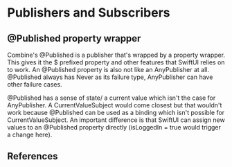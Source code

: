 # Publishers and Subscribers

## @Published property wrapper
Combine's @Published is a publisher that's wrapped by a property wrapper. This gives it the $ prefixed property and other features that SwiftUI relies on to work.
An @Published property is also not like an AnyPublisher at all. @Published always has Never as its failure type, AnyPublisher can have other failure cases.

@Published has a sense of state/ a current value which isn't the case for AnyPublisher. A CurrentValueSubject would come closest but that wouldn't work because @Published can be used as a binding which isn't possible for CurrentValueSubject. An important difference is that SwiftUI can assign new values to an @Published property directly (isLoggedIn = true would trigger a change here).


## References

